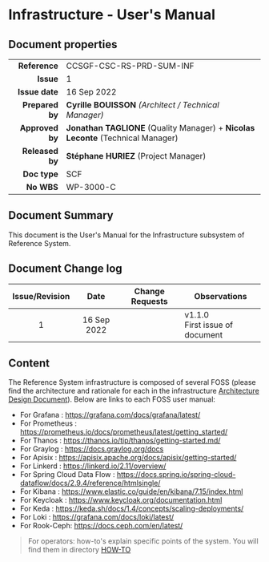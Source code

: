 # Infrastructure - User's Manual

## Document properties

|    |   |
| -: | - |
|    **Reference** | CCSGF-CSC-RS-PRD-SUM-INF |
|        **Issue** | 1 |
|   **Issue date** | 16 Sep 2022 |
|  **Prepared by** | **Cyrille BOUISSON**  *(Architect / Technical Manager)* |
|  **Approved by** | **Jonathan TAGLIONE** (Quality Manager) + **Nicolas Leconte** (Technical Manager) |
|  **Released by** | **Stéphane HURIEZ** (Project Manager) |
|     **Doc type** | SCF |
|       **No WBS** | WP-3000-C |

## Document Summary

This document is the User's Manual for the Infrastructure subsystem of Reference System.

## Document Change log

| Issue/Revision | Date | Change Requests | Observations |
| :------------: | :--: | --------------- | ------------ |
| 1 | 16 Sep 2022 | | v1.1.0 <br> First issue of document |

## Content

The Reference System infrastructure is composed of several FOSS (please find the architecture and rationale for each in the infrastructure [Architecture Design Document](./../architecture/README.md)). Below are links to each FOSS user manual:

- For Grafana : <https://grafana.com/docs/grafana/latest/>
- For Prometheus : <https://prometheus.io/docs/prometheus/latest/getting_started/>
- For Thanos : <https://thanos.io/tip/thanos/getting-started.md/>
- For Graylog : <https://docs.graylog.org/docs>
- For Apisix : <https://apisix.apache.org/docs/apisix/getting-started/>
- For Linkerd : <https://linkerd.io/2.11/overview/>
- For Spring Cloud Data Flow : <https://docs.spring.io/spring-cloud-dataflow/docs/2.9.4/reference/htmlsingle/>
- For Kibana : <https://www.elastic.co/guide/en/kibana/7.15/index.html>
- For Keycloak : <https://www.keycloak.org/documentation.html>
- For Keda : <https://keda.sh/docs/1.4/concepts/scaling-deployments/>
- For Loki : <https://grafana.com/docs/loki/latest/>
- For Rook-Ceph: <https://docs.ceph.com/en/latest/>

> For operators: how-to's explain specific points of the system. You will find them in directory [HOW-TO](./how-to/)
